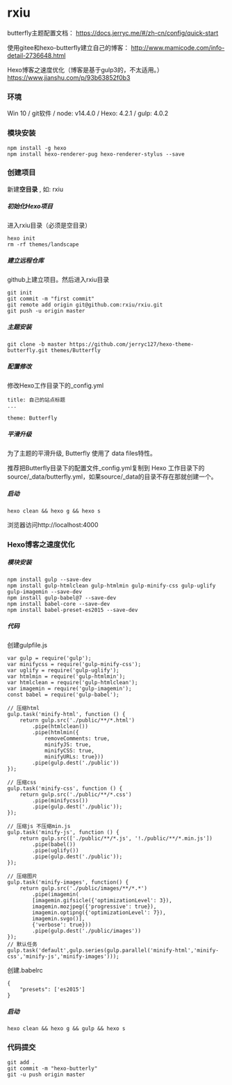 # rxiu
butterfly主题配置文档：
https://docs.jerryc.me/#/zh-cn/config/quick-start

使用gitee和hexo-butterfly建立自己的博客：
http://www.mamicode.com/info-detail-2736648.html

Hexo博客之速度优化（博客是基于gulp3的，不太适用。）
https://www.jianshu.com/p/93b63852f0b3

### 环境
Win 10 / git软件 / node: v14.4.0 / Hexo: 4.2.1 / gulp: 4.0.2 

### 模块安装
```
npm install -g hexo
npm install hexo-renderer-pug hexo-renderer-stylus --save
```


### 创建项目
新建**空目录** , 如: rxiu

##### 初始化Hexo项目
进入rxiu目录（必须是空目录）
```
hexo init
rm -rf themes/landscape
```

##### 建立远程仓库
github上建立项目。然后进入rxiu目录
```
git init
git commit -m "first commit"
git remote add origin git@github.com:rxiu/rxiu.git
git push -u origin master
```
##### 主题安装
```
git clone -b master https://github.com/jerryc127/hexo-theme-butterfly.git themes/Butterfly
```
##### 配置修改
修改Hexo工作目录下的_config.yml
```
title: 自己的站点标题
...

theme: Butterfly
```
##### 平滑升级
为了主题的平滑升级, Butterfly 使用了 data files特性。

推荐把Butterfly目录下的配置文件_config.yml复制到 Hexo 工作目录下的source/_data/butterfly.yml，如果source/_data的目录不存在那就创建一个。

##### 启动
```
hexo clean && hexo g && hexo s
```
浏览器访问http://localhost:4000


### Hexo博客之速度优化

##### 模块安装
```
npm install gulp --save-dev
npm install gulp-htmlclean gulp-htmlmin gulp-minify-css gulp-uglify gulp-imagemin --save-dev
npm install gulp-babel@7 --save-dev
npm install babel-core --save-dev
npm install babel-preset-es2015 --save-dev
```

##### 代码
创建gulpfile.js
```
var gulp = require('gulp');
var minifycss = require('gulp-minify-css');
var uglify = require('gulp-uglify');
var htmlmin = require('gulp-htmlmin');
var htmlclean = require('gulp-htmlclean');
var imagemin = require('gulp-imagemin');
const babel = require('gulp-babel');

// 压缩html
gulp.task('minify-html', function () {
	return gulp.src('./public/**/*.html')
		.pipe(htmlclean())
		.pipe(htmlmin({
			removeComments: true,
			minifyJS: true,
			minifyCSS: true,
			minifyURLs: true}))
		.pipe(gulp.dest('./public'))
});

// 压缩css
gulp.task('minify-css', function () {
	return gulp.src('./public/**/*.css')
		.pipe(minifycss())
		.pipe(gulp.dest('./public'));
});

// 压缩js 不压缩min.js
gulp.task('minify-js', function () {
	return gulp.src(['./public/**/*.js', '!./public/**/*.min.js'])
		.pipe(babel())
		.pipe(uglify())
		.pipe(gulp.dest('./public'));
});

// 压缩图片
gulp.task('minify-images', function() {
    return gulp.src('./public/images/**/*.*')
        .pipe(imagemin(
        [imagemin.gifsicle({'optimizationLevel': 3}), 
        imagemin.mozjpeg({'progressive': true}), 
        imagemin.optipng({'optimizationLevel': 7}), 
        imagemin.svgo()],
        {'verbose': true}))
        .pipe(gulp.dest('./public/images'))
});
// 默认任务
gulp.task('default',gulp.series(gulp.parallel('minify-html','minify-css','minify-js','minify-images')));
```
创建.babelrc
```
{
    "presets": ['es2015']
}
```

##### 启动
```
hexo clean && hexo g && gulp && hexo s
```

### 代码提交
```
git add .
git commit -m "hexo-butterly"
git -u push origin master
```